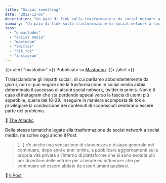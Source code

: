 ```yaml
---
title: "Social something"
date: "2022-12-02"
description: "Un paio di link sulla trasformazione da social network a social media."
summary: "Un paio di link sulla trasformazione da social network a social media."
tags: 
  - "onmastodon"
  - "social media"
  - "mastodon"
  - "twitter"
  - "tik tok"
  - "instagram"
---
```


{{< alert "mastodon" >}}
Pubblicato su [Mastodon](https://mastodon.uno/@lucamondini/109440469376888061).
{{< /alert >}}

Tralasciandone gli impatti sociali, di cui parliamo abbondantemente da giorni, non si può negare che la trasformazione in social media abbia determinato il successo di alcuni social network, twitter in primis.
Non è il caso di instagram che sta perdendo appeal verso la fascia di utenti più appetibile, quella dei 18-29.
Inseguire in maniera scomposta tik tok e privilegiare la condivisione dei contenuti di sconosciuti sembrano essere parte del problema.

🔗 [The Atlantic](https://www.theatlantic.com/technology/archive/2022/11/instagram-tiktok-twitter-social-media-competition/672305/)

Delle stesse tematiche legate alla trasformazione da social network a social media, ne scrive oggi anche il Post:
> [...] c’è anche una sensazione di stanchezza e disagio generale nel continuare, dopo anni e anni online, a pubblicare aggiornamenti sulla propria vita privata all’interno di piattaforme che si sono evolute più per diventare delle vetrine per aziende ed influencer che per continuare ad essere abitate da esseri umani qualsiasi.

🔗 [Il Post](https://www.ilpost.it/2022/12/02/social-network-scomparsa-tiktok-messaggistica/)